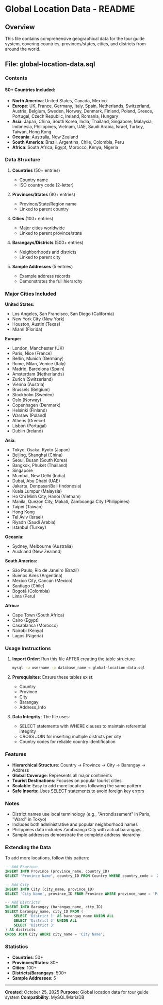 # Global Location Data - README

## Overview
This file contains comprehensive geographical data for the tour guide system, covering countries, provinces/states, cities, and districts from around the world.

## File: global-location-data.sql

### Contents

#### 50+ Countries Included:
- **North America**: United States, Canada, Mexico
- **Europe**: UK, France, Germany, Italy, Spain, Netherlands, Switzerland, Austria, Belgium, Sweden, Norway, Denmark, Finland, Poland, Greece, Portugal, Czech Republic, Ireland, Romania, Hungary
- **Asia**: Japan, China, South Korea, India, Thailand, Singapore, Malaysia, Indonesia, Philippines, Vietnam, UAE, Saudi Arabia, Israel, Turkey, Taiwan, Hong Kong
- **Oceania**: Australia, New Zealand
- **South America**: Brazil, Argentina, Chile, Colombia, Peru
- **Africa**: South Africa, Egypt, Morocco, Kenya, Nigeria

### Data Structure

1. **Countries** (50+ entries)
   - Country name
   - ISO country code (2-letter)

2. **Provinces/States** (80+ entries)
   - Province/State/Region name
   - Linked to parent country

3. **Cities** (100+ entries)
   - Major cities worldwide
   - Linked to parent province/state

4. **Barangays/Districts** (500+ entries)
   - Neighborhoods and districts
   - Linked to parent city

5. **Sample Addresses** (5 entries)
   - Example address records
   - Demonstrates the full hierarchy

### Major Cities Included

**United States:**
- Los Angeles, San Francisco, San Diego (California)
- New York City (New York)
- Houston, Austin (Texas)
- Miami (Florida)

**Europe:**
- London, Manchester (UK)
- Paris, Nice (France)
- Berlin, Munich (Germany)
- Rome, Milan, Venice (Italy)
- Madrid, Barcelona (Spain)
- Amsterdam (Netherlands)
- Zurich (Switzerland)
- Vienna (Austria)
- Brussels (Belgium)
- Stockholm (Sweden)
- Oslo (Norway)
- Copenhagen (Denmark)
- Helsinki (Finland)
- Warsaw (Poland)
- Athens (Greece)
- Lisbon (Portugal)
- Dublin (Ireland)

**Asia:**
- Tokyo, Osaka, Kyoto (Japan)
- Beijing, Shanghai (China)
- Seoul, Busan (South Korea)
- Bangkok, Phuket (Thailand)
- Singapore
- Mumbai, New Delhi (India)
- Dubai, Abu Dhabi (UAE)
- Jakarta, Denpasar/Bali (Indonesia)
- Kuala Lumpur (Malaysia)
- Ho Chi Minh City, Hanoi (Vietnam)
- Manila, Quezon City, Makati, Zamboanga City (Philippines)
- Taipei (Taiwan)
- Hong Kong
- Tel Aviv (Israel)
- Riyadh (Saudi Arabia)
- Istanbul (Turkey)

**Oceania:**
- Sydney, Melbourne (Australia)
- Auckland (New Zealand)

**South America:**
- São Paulo, Rio de Janeiro (Brazil)
- Buenos Aires (Argentina)
- Mexico City, Cancún (Mexico)
- Santiago (Chile)
- Bogotá (Colombia)
- Lima (Peru)

**Africa:**
- Cape Town (South Africa)
- Cairo (Egypt)
- Casablanca (Morocco)
- Nairobi (Kenya)
- Lagos (Nigeria)

### Usage Instructions

1. **Import Order**: Run this file AFTER creating the table structure
   ```bash
   mysql -u username -p database_name < global-location-data.sql
   ```

2. **Prerequisites**: Ensure these tables exist:
   - Country
   - Province
   - City
   - Barangay
   - Address_Info

3. **Data Integrity**: The file uses:
   - SELECT statements with WHERE clauses to maintain referential integrity
   - CROSS JOIN for inserting multiple districts per city
   - Country codes for reliable country identification

### Features

- **Hierarchical Structure**: Country → Province → City → Barangay → Address
- **Global Coverage**: Represents all major continents
- **Tourist Destinations**: Focuses on popular tourist cities
- **Scalable**: Easy to add more locations following the same pattern
- **Safe Inserts**: Uses SELECT statements to avoid foreign key errors

### Notes

- District names use local terminology (e.g., "Arrondissement" in Paris, "Ward" in Tokyo)
- Includes both administrative and popular neighborhood names
- Philippines data includes Zamboanga City with actual barangays
- Sample addresses demonstrate the complete address hierarchy

### Extending the Data

To add more locations, follow this pattern:

```sql
-- Add Province
INSERT INTO Province (province_name, country_ID) 
SELECT 'Province Name', country_ID FROM Country WHERE country_code = 'XX';

-- Add City
INSERT INTO City (city_name, province_ID)
SELECT 'City Name', province_ID FROM Province WHERE province_name = 'Province Name';

-- Add Districts
INSERT INTO Barangay (barangay_name, city_ID)
SELECT barangay_name, city_ID FROM (
    SELECT 'District 1' AS barangay_name UNION ALL
    SELECT 'District 2' UNION ALL
    SELECT 'District 3'
) AS districts
CROSS JOIN City WHERE city_name = 'City Name';
```

### Statistics

- **Countries**: 50+
- **Provinces/States**: 80+
- **Cities**: 100+
- **Districts/Barangays**: 500+
- **Sample Addresses**: 5

---

**Created**: October 25, 2025
**Purpose**: Global location data for tour guide system
**Compatibility**: MySQL/MariaDB

